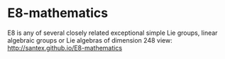 # E8-mathematics
E8 is any of several closely related exceptional simple Lie groups, linear algebraic groups or Lie algebras of dimension 248
view: http://santex.github.io/E8-mathematics
